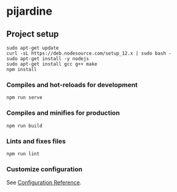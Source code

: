 # pijardine



## Project setup
```
sudo apt-get update
curl -sL https://deb.nodesource.com/setup_12.x | sudo bash -
sudo apt-get install -y nodejs
sudo apt-get install gcc g++ make
npm install
```

### Compiles and hot-reloads for development
```
npm run serve
```

### Compiles and minifies for production
```
npm run build
```

### Lints and fixes files
```
npm run lint
```

### Customize configuration
See [Configuration Reference](https://cli.vuejs.org/config/).
